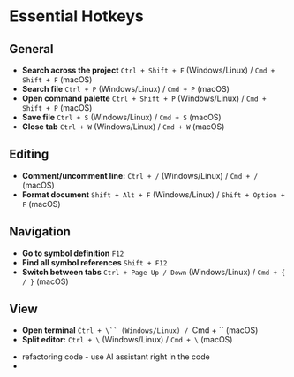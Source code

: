 # Essential Hotkeys

## General

* **Search across the project** `Ctrl + Shift + F` (Windows/Linux) / `Cmd + Shift + F` (macOS)
* **Search file** `Ctrl + P` (Windows/Linux) / `Cmd + P` (macOS)
* **Open command palette** `Ctrl + Shift + P` (Windows/Linux) / `Cmd + Shift + P` (macOS)
* **Save file** `Ctrl + S` (Windows/Linux) / `Cmd + S` (macOS)
* **Close tab** `Ctrl + W` (Windows/Linux) / `Cmd + W` (macOS)

## Editing

* **Comment/uncomment line:** `Ctrl + /` (Windows/Linux) / `Cmd + /` (macOS)
* **Format document** `Shift + Alt + F` (Windows/Linux) / `Shift + Option + F` (macOS)

## Navigation

* **Go to symbol definition** `F12`
* **Find all symbol references** `Shift + F12`
* **Switch between tabs** `Ctrl + Page Up / Down` (Windows/Linux) / `Cmd + { / }` (macOS)

## View

* **Open terminal** `Ctrl + \`` (Windows/Linux) / `Cmd + \`` (macOS)
* **Split editor:** `Ctrl + \` (Windows/Linux) / `Cmd + \` (macOS)

+ refactoring code - use AI assistant right in the code
+ 